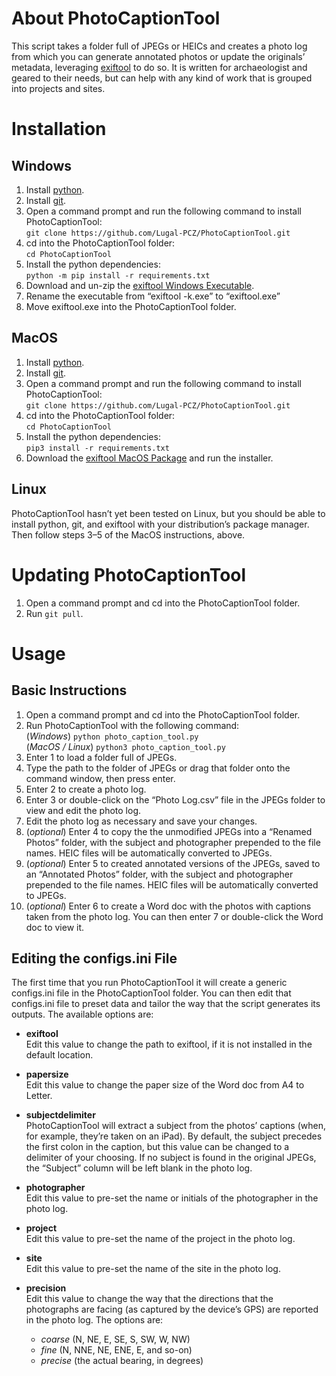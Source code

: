 # About PhotoCaptionTool
This script takes a folder full of JPEGs or HEICs and creates a photo log from which you can generate annotated photos or update the originals’ metadata, leveraging [exiftool](https://exiftool.org) to do so. It is written for archaeologist and geared to their needs, but can help with any kind of work that is grouped into projects and sites.

# Installation
## Windows
1. Install [python](https://www.python.org/downloads/).
2. Install [git](https://git-scm.com/downloads).
3. Open a command prompt and run the following command to install PhotoCaptionTool:  
   ```git clone https://github.com/Lugal-PCZ/PhotoCaptionTool.git```
4. cd into the PhotoCaptionTool folder:  
   ```cd PhotoCaptionTool```
5. Install the python dependencies:  
   ```python -m pip install -r requirements.txt```
6. Download and un-zip the [exiftool Windows Executable](https://exiftool.org).
7. Rename the executable from “exiftool -k.exe” to “exiftool.exe”
8. Move exiftool.exe into the PhotoCaptionTool folder.

## MacOS
1. Install [python](https://www.python.org/downloads/).
2. Install [git](https://git-scm.com/downloads).
3. Open a command prompt and run the following command to install PhotoCaptionTool:  
   ```git clone https://github.com/Lugal-PCZ/PhotoCaptionTool.git```
4. cd into the PhotoCaptionTool folder:  
   ```cd PhotoCaptionTool```
5. Install the python dependencies:  
   ```pip3 install -r requirements.txt```
6. Download the [exiftool MacOS Package](https://exiftool.org) and run the installer.

## Linux
PhotoCaptionTool hasn’t yet been tested on Linux, but you should be able to install python, git, and exiftool with your distribution’s package manager. Then follow steps 3–5 of the MacOS instructions, above.

# Updating PhotoCaptionTool
1. Open a command prompt and cd into the PhotoCaptionTool folder.
2. Run ```git pull```.

# Usage
## Basic Instructions
1. Open a command prompt and cd into the PhotoCaptionTool folder.
2. Run PhotoCaptionTool with the following command:  
   (_Windows_) ```python photo_caption_tool.py```  
   (_MacOS / Linux_) ```python3 photo_caption_tool.py```
3. Enter 1 to load a folder full of JPEGs.
4. Type the path to the folder of JPEGs or drag that folder onto the command window, then press enter.
5. Enter 2 to create a photo log.
6. Enter 3 or double-click on the “Photo Log.csv” file in the JPEGs folder to view and edit the photo log.
7. Edit the photo log as necessary and save your changes.
8. (_optional_) Enter 4 to copy the the unmodified JPEGs into a “Renamed Photos” folder, with the subject and photographer prepended to the file names. HEIC files will be automatically converted to JPEGs.
9. (_optional_) Enter 5 to created annotated versions of the JPEGs, saved to an “Annotated Photos” folder, with the subject and photographer prepended to the file names. HEIC files will be automatically converted to JPEGs.
10. (_optional_) Enter 6 to create a Word doc with the photos with captions taken from the photo log. You can then enter 7 or double-click the Word doc to view it.

## Editing the configs.ini File
The first time that you run PhotoCaptionTool it will create a generic configs.ini file in the PhotoCaptionTool folder. You can then edit that configs.ini file to preset data and tailor the way that the script generates its outputs. The available options are:
* **exiftool**  
  Edit this value to change the path to exiftool, if it is not installed in the default location.

* **papersize**  
  Edit this value to change the paper size of the Word doc from A4 to Letter.

* **subjectdelimiter**  
  PhotoCaptionTool will extract a subject from the photos’ captions (when, for example, they’re taken on an iPad). By default, the subject precedes the first colon in the caption, but this value can be changed to a delimiter of your choosing. If no subject is found in the original JPEGs, the “Subject” column will be left blank in the photo log.

* **photographer**  
  Edit this value to pre-set the name or initials of the photographer in the photo log.

* **project**  
  Edit this value to pre-set the name of the project in the photo log.

* **site**  
  Edit this value to pre-set the name of the site in the photo log.

* **precision**  
  Edit this value to change the way that the directions that the photographs are facing (as captured by the device’s GPS) are reported in the photo log. The options are:  
    * _coarse_ (N, NE, E, SE, S, SW, W, NW)
    * _fine_ (N, NNE, NE, ENE, E, and so-on)
    * _precise_ (the actual bearing, in degrees)

